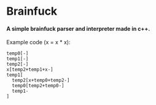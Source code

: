 # Brainfuck
#### A simple brainfuck parser and interpreter made in c++.

Example code (x = x * x):
```
temp0[-]
temp1[-]
temp2[-]
x[temp2+temp1+x-]
temp1[
  temp2[x+temp0+temp2-]
  temp0[temp2+temp0-]
  temp1-
]
```
